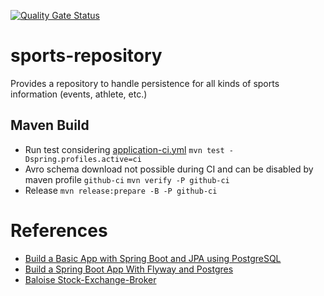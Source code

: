 [![Quality Gate Status](https://sonarcloud.io/api/project_badges/measure?project=CC21-EDW_sports-repository&metric=alert_status)](https://sonarcloud.io/summary/new_code?id=CC21-EDW_sports-repository)

# sports-repository
Provides a repository to handle persistence for all kinds of sports information (events, athlete, etc.)

## Maven Build 
- Run test considering [application-ci.yml](./src/test/resources/application-ci.yaml)
  `mvn test -Dspring.profiles.active=ci`
- Avro schema download not possible during CI and can be disabled by maven profile `github-ci` 
  `mvn verify -P github-ci`
- Release `mvn release:prepare -B -P github-ci`

# References
* [Build a Basic App with Spring Boot and JPA using PostgreSQL](https://developer.okta.com/blog/2018/12/13/build-basic-app-spring-boot-jpa)
* [Build a Spring Boot App With Flyway and Postgres](https://dzone.com/articles/build-a-spring-boot-app-with-flyway-and-postgres)
* [Baloise Stock-Exchange-Broker](https://bitbucket.balgroupit.com/projects/KAFKA/repos/stockexchange-broker/browse)
